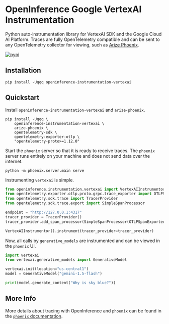 # OpenInference Google VertexAI Instrumentation

Python auto-instrumentation library for VertexAI SDK and the Google Cloud AI Platform. Traces are fully OpenTelemetry compatible and can be sent to any OpenTelemetry collector for viewing, such as [Arize Phoenix](https://github.com/Arize-ai/phoenix).

[![pypi](https://badge.fury.io/py/openinference-instrumentation-vertexai.svg)](https://pypi.org/project/openinference-instrumentation-vertexai/)

## Installation

```shell
pip install -Uqqq openinference-instrumentation-vertexai
```

## Quickstart

Install `openinference-instrumentation-vertexai` and `arize-phoenix`.


```shell
pip install -Uqqq \
    openinference-instrumentation-vertexai \
    arize-phoenix \
    opentelemetry-sdk \
    opentelemetry-exporter-otlp \
    "opentelemetry-proto>=1.12.0"
```

Start the `phoenix` server so that it is ready to receive traces.
The `phoenix` server runs entirely on your machine and does not send data over the internet.

```shell
python -m phoenix.server.main serve
```

Instrumenting `vertexai` is simple.

```python
from openinference.instrumentation.vertexai import VertexAIInstrumentor
from opentelemetry.exporter.otlp.proto.grpc.trace_exporter import OTLPSpanExporter
from opentelemetry.sdk.trace import TracerProvider
from opentelemetry.sdk.trace.export import SimpleSpanProcessor

endpoint = "http://127.0.0.1:4317"
tracer_provider = TracerProvider()
tracer_provider.add_span_processor(SimpleSpanProcessor(OTLPSpanExporter(endpoint)))

VertexAIInstrumentor().instrument(tracer_provider=tracer_provider)
```

Now, all calls by `generative_models` are instrumented and can be viewed in the `phoenix` UI.

```python
import vertexai
from vertexai.generative_models import GenerativeModel

vertexai.init(location="us-central1")
model = GenerativeModel("gemini-1.5-flash")

print(model.generate_content("Why is sky blue?"))
```

## More Info

More details about tracing with OpenInference and `phoenix` can be found in the [`phoenix` documentation](https://docs.arize.com/phoenix).
